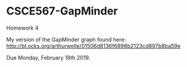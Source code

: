 # CSCE567-GapMinder
Homework 4

My version of the GapMinder graph found here:
http://bl.ocks.org/arthurwelle/01506d8136f6898b2123cd897b8ba59e

Due Monday, February 18th 2019. 
